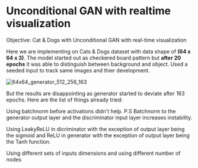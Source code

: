 # Unconditional GAN with realtime visualization

Objective: Cat &amp; Dogs with Unconditional GAN with real-time visualization

Here we are implementing on Cats & Dogs dataset with data shape of **(64 x 64 x 3)**. The model started out as checkered board pattern but **after 20 epochs** it was able to distinguish between background and object. Used a seeded input to track same images and thier development.

![64x64_generator_512_256_163](https://user-images.githubusercontent.com/93914643/167247607-9d86fc02-424a-472b-a9fa-0f9ae7e6f1cd.gif)


But the results are disappointing as generator started to deviate after 163 epochs. Here are the list of things already tried:

Using batchnorm before activations didn't help. P.S Batchnorm to the generator output layer and the discriminator input layer increases instability.

Using LeakyReLU in dicriminator with the exception of output layer being the sigmoid and ReLU in generator with the exception of output layer being the Tanh function.

Using different sets of inputs dimensions and using different number of nodes
